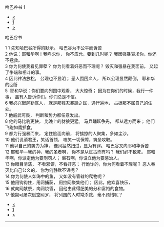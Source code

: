 ﻿





 哈巴谷书 1




* [<](bible/NAM03.md)
* [1](bible/HAB.md)
* [>](bible/HAB02.md)



哈巴谷书 
 
1 
1 先知哈巴谷所得的默示。 哈巴谷为不公平而诉苦  
2 他说：耶和华啊！我呼求你， 你不应允，要到几时呢？ 我因强暴哀求你，你还不拯救。  
3 你为何使我看见罪孽？ 你为何看着奸恶而不理呢？ 毁灭和强暴在我面前， 又起了争端和相斗的事。  
4 因此律法放松， 公理也不显明； 恶人围困义人， 所以公理显然颠倒。 耶和华的回答  
5  耶和华说：你们要向列国中观看， 大大惊奇； 因为在你们的时候，我行一件事， 虽有人告诉你们，你们总是不信。  
6 我必兴起迦勒底人， 就是那残忍暴躁之民，通行遍地， 占据那不属自己的住处。  
7 他威武可畏， 判断和势力都任意发出。     
8 他的马比豹更快， 比晚上的豺狼更猛。 马兵踊跃争先， 都从远方而来； 他们飞跑如鹰抓食，  
9 都为行强暴而来， 定住脸面向前， 将掳掠的人聚集，多如尘沙。  
10 他们讥诮君王，笑话首领， 嗤笑一切保障，筑垒攻取。  
11 他以自己的势力为神， 像风猛然扫过，显为有罪。 哈巴谷又向耶和华诉苦  
12 耶和华—我的神，我的圣者啊， 你不是从亘古而有吗？ 我们必不致死。 耶和华啊，你派定他为要刑罚人； 磐石啊，你设立他为要惩治人。  
13 你眼目清洁， 不看邪僻，不看奸恶； 行诡诈的，你为何看着不理呢？ 恶人吞灭比自己公义的， 你为何静默不语呢？     
14 你为何使人如海中的鱼， 又如没有管辖的爬物呢？  
15 他用钩钩住，用网捕获， 用拉网聚集他们； 因此，他欢喜快乐，  
16 就向网献祭，向网烧香， 因他由此得肥美的分和富裕的食物。  
17 他岂可屡次倒空网罗， 将列国的人时常杀戮，毫不顾惜呢？ 
* [<](bible/NAM03.md)
* [1](bible/HAB.md)
* [>](bible/HAB02.md)





---










